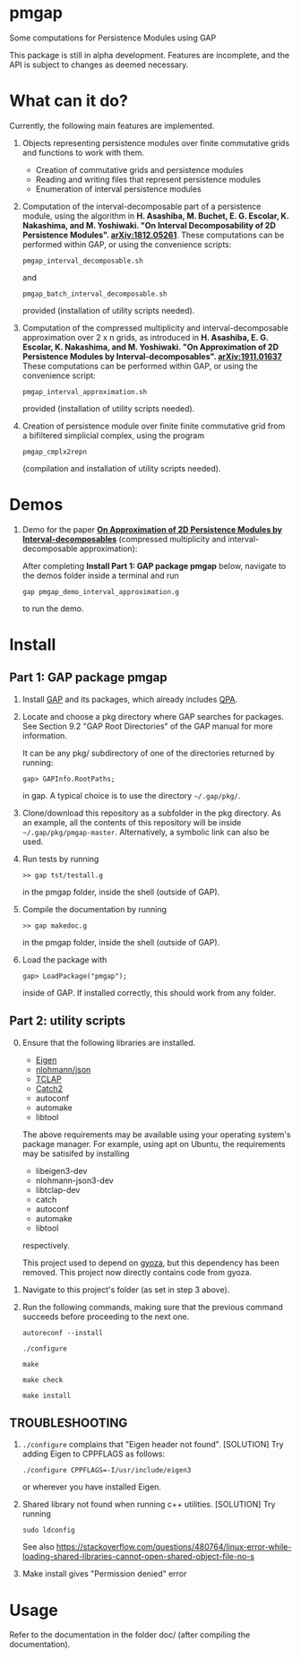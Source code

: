 # pmgap
Some computations for Persistence Modules using GAP

This package is still in alpha development. 
Features are incomplete, and the API is subject to changes as deemed necessary.

# What can it do?

Currently, the following main features are implemented.

1. Objects representing persistence modules over finite commutative grids and functions to work with them. 
   * Creation of commutative grids and persistence modules
   * Reading and writing files that represent persistence modules
   * Enumeration of interval persistence modules
   
2. Computation of the interval-decomposable part of a persistence module, using the algorithm in **H. Asashiba, M. Buchet, E. G. Escolar, K. Nakashima, and M. Yoshiwaki. "On Interval Decomposability of 2D Persistence Modules". [arXiv:1812.05261](https://arxiv.org/abs/1812.05261)**. 
   These computations can be performed within GAP, or using the convenience scripts:
   ```
   pmgap_interval_decomposable.sh
   ```
   and
   ```
   pmgap_batch_interval_decomposable.sh
   ```
   provided (installation of utility scripts needed).

3. Computation of the compressed multiplicity and interval-decomposable approximation over 2 x n grids, as introduced in **H. Asashiba, E. G. Escolar, K. Nakashima, and M. Yoshiwaki. "On Approximation of 2D Persistence Modules by Interval-decomposables". [arXiv:1911.01637](https://arxiv.org/abs/1911.01637)**
   These computations can be performed within GAP, or using the convenience script:
   ```
   pmgap_interval_approximation.sh
   ``` 
   provided (installation of utility scripts needed).
   
4. Creation of persistence module over finite finite commutative grid from a bifiltered simplicial complex, using the program
   ```
   pmgap_cmplx2repn
   ```
   (compilation and installation of utility scripts needed).
   
# Demos 
1. Demo for the paper **[On Approximation of 2D Persistence Modules by Interval-decomposables](https://arxiv.org/abs/1911.01637)** (compressed multiplicity and interval-decomposable approximation):

    After completing **Install Part 1: GAP package pmgap** below, navigate to the demos folder inside a terminal and run
    ```
    gap pmgap_demo_interval_approximation.g
    ```
    to run the demo.


# Install

## Part 1: GAP package pmgap

1. Install [GAP](https://www.gap-system.org/) and its packages, which already includes [QPA](https://www.gap-system.org/Packages/qpa.html).

2. Locate and choose a pkg directory where GAP searches for packages. See 
   Section 9.2 "GAP Root Directories" of the GAP manual for more information.
   
   It can be any pkg/ subdirectory of one of the directories returned by running:
   ```
   gap> GAPInfo.RootPaths;
   ```
   in gap. A typical choice is to use the directory `~/.gap/pkg/`.
   
3. Clone/download this repository as a subfolder in the pkg directory. 
   As an example, all the contents of this repository will be inside `~/.gap/pkg/pmgap-master`.
   Alternatively, a symbolic link can also be used.

4. Run tests by running
   ```
   >> gap tst/testall.g
   ```
   in the pmgap folder, inside the shell (outside of GAP).
   
5. Compile the documentation by running
   ```
   >> gap makedoc.g
   ```
   in the pmgap folder, inside the shell (outside of GAP).
   
6. Load the package with
   ```
   gap> LoadPackage("pmgap");
   ```
   inside of GAP. If installed correctly, this should work from any folder.

## Part 2: utility scripts

0. Ensure that the following libraries are installed.

    - [Eigen](http://eigen.tuxfamily.org/index.php?title=Main_Page)
    - [nlohmann/json](https://github.com/nlohmann/json)
    - [TCLAP](http://tclap.sourceforge.net/)
    - [Catch2](https://github.com/catchorg/Catch2)
    - autoconf
    - automake
    - libtool
    
    The above requirements may be available using your operating system's package manager. For example, using apt on Ubuntu, the requirements may be satisifed by installing
    
    - libeigen3-dev
    - nlohmann-json3-dev
    - libtclap-dev
    - catch
    - autoconf
    - automake
    - libtool
    
    respectively. 
    
    This project used to depend on [gyoza](https://bitbucket.org/remere/gyoza/src/master/), but this dependency has been removed. This project now directly contains code from gyoza.


1. Navigate to this project's folder (as set in step 3 above).

2. Run the following commands, making sure that the previous command succeeds before proceeding to the next one.
   ```
   autoreconf --install
   ```
   ```
   ./configure
   ```
   ```
   make
   ```
   ```
   make check
   ```
   ```
   make install
   ```


## TROUBLESHOOTING

1. `./configure` complains that "Eigen header not found".
    [SOLUTION] Try adding Eigen to CPPFLAGS as follows: 
    ```
    ./configure CPPFLAGS=-I/usr/include/eigen3
    ```
    or wherever you have installed Eigen.

2. Shared library not found when running c++ utilities.
   [SOLUTION] Try running
   ```
   sudo ldconfig
   ```
   See also https://stackoverflow.com/questions/480764/linux-error-while-loading-shared-libraries-cannot-open-shared-object-file-no-s
   
3. Make install gives "Permission denied" error

# Usage
Refer to the documentation in the folder doc/ (after compiling the documentation).
